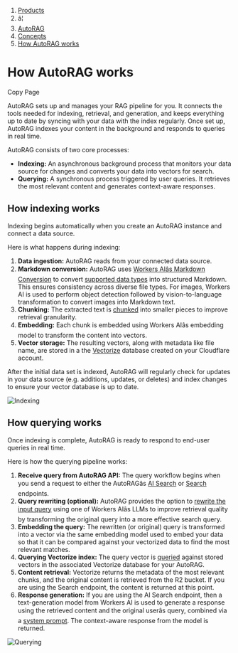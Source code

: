 1. [Products](/products/)
2. â¦
3. [AutoRAG](/autorag/)
4. [Concepts](/autorag/concepts/)
5. [How AutoRAG works](/autorag/concepts/how-autorag-works/)
   

# How AutoRAG works

Copy Page

AutoRAG sets up and manages your RAG pipeline for you. It connects the tools needed for indexing, retrieval, and generation, and keeps everything up to date by syncing with your data with the index regularly. Once set up, AutoRAG indexes your content in the background and responds to queries in real time.

AutoRAG consists of two core processes:

* **Indexing:** An asynchronous background process that monitors your data source for changes and converts your data into vectors for search.
* **Querying:** A synchronous process triggered by user queries. It retrieves the most relevant content and generates context-aware responses.

## How indexing works

Indexing begins automatically when you create an AutoRAG instance and connect a data source.

Here is what happens during indexing:

1. **Data ingestion:** AutoRAG reads from your connected data source.
2. **Markdown conversion:** AutoRAG uses [Workers AIâs Markdown Conversion](/workers-ai/features/markdown-conversion/) to convert [supported data types](/autorag/configuration/data-source/) into structured Markdown. This ensures consistency across diverse file types. For images, Workers AI is used to perform object detection followed by vision-to-language transformation to convert images into Markdown text.
3. **Chunking:** The extracted text is [chunked](/autorag/configuration/chunking/) into smaller pieces to improve retrieval granularity.
4. **Embedding:** Each chunk is embedded using Workers AIâs embedding model to transform the content into vectors.
5. **Vector storage:** The resulting vectors, along with metadata like file name, are stored in a the [Vectorize](/vectorize/) database created on your Cloudflare account.

After the initial data set is indexed, AutoRAG will regularly check for updates in your data source (e.g. additions, updates, or deletes) and index changes to ensure your vector database is up to date.

![Indexing](/_astro/indexing.CQ13F9Js_1Pewmk.webp)

## How querying works

Once indexing is complete, AutoRAG is ready to respond to end-user queries in real time.

Here is how the querying pipeline works:

1. **Receive query from AutoRAG API:** The query workflow begins when you send a request to either the AutoRAGâs [AI Search](/autorag/usage/rest-api/#ai-search) or [Search](/autorag/usage/rest-api/#search) endpoints.
2. **Query rewriting (optional):** AutoRAG provides the option to [rewrite the input query](/autorag/configuration/query-rewriting/) using one of Workers AIâs LLMs to improve retrieval quality by transforming the original query into a more effective search query.
3. **Embedding the query:** The rewritten (or original) query is transformed into a vector via the same embedding model used to embed your data so that it can be compared against your vectorized data to find the most relevant matches.
4. **Querying Vectorize index:** The query vector is [queried](/vectorize/best-practices/query-vectors/) against stored vectors in the associated Vectorize database for your AutoRAG.
5. **Content retrieval:** Vectorize returns the metadata of the most relevant chunks, and the original content is retrieved from the R2 bucket. If you are using the Search endpoint, the content is returned at this point.
6. **Response generation:** If you are using the AI Search endpoint, then a text-generation model from Workers AI is used to generate a response using the retrieved content and the original userâs query, combined via a [system prompt](/autorag/configuration/system-prompt/). The context-aware response from the model is returned.

![Querying](/_astro/querying.c_RrR1YL_Z1CePPB.webp)
